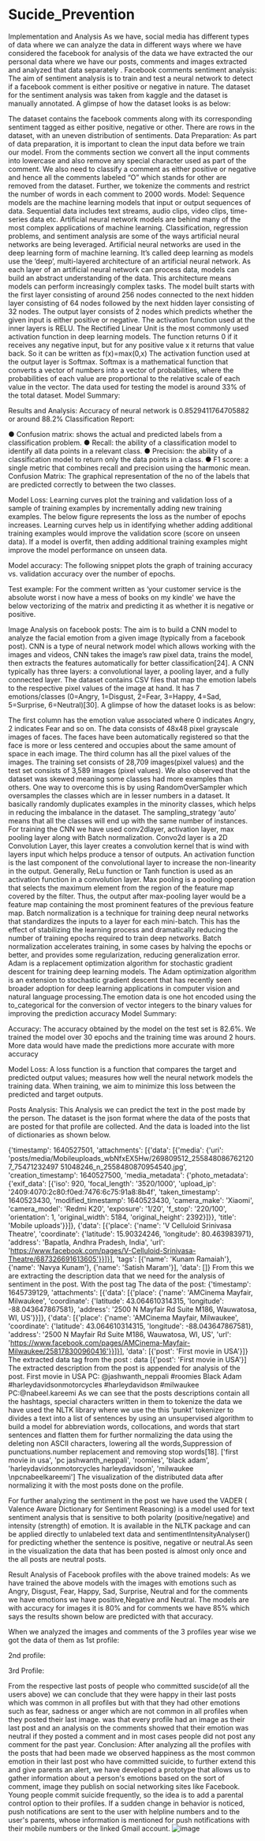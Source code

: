 # Sucide_Prevention

Implementation and Analysis
As we have, social media has different types of data where we can analyze the data in different ways where we have considered the facebook for analysis of the data we have extracted the our personal data where we have our posts, comments and images extracted and analyzed that data separately .
Facebook comments sentiment analysis:
The aim of sentiment analysis is to train and test a neural network to detect if a facebook comment is either positive or negative in nature. The dataset for the sentiment analysis was taken from kaggle and the dataset is manually annotated. A glimpse of how the dataset looks is as below:
 
The dataset contains the facebook comments along with its corresponding sentiment tagged as either positive, negative or other. There are rows in the dataset, with an uneven distribution of sentiments.
Data Preparation:
As part of data preparation, it is important to clean the input data before we train our model. From the comments section we convert all the input comments into lowercase and also remove any special character used as part of the comment. We also need to classify a comment as either positive or negative and hence all the comments labeled “O” which stands for other are removed from the dataset. Further, we tokenize the comments and restrict the number of words in each comment to 2000 words.
Model:
Sequence models are the machine learning models that input or output sequences of data. Sequential data includes text streams, audio clips, video clips, time-series data etc. Artificial neural network models are behind many of the most complex applications of machine learning. Classification, regression problems, and sentiment analysis are some of the ways artificial neural networks are being leveraged. Artificial neural networks are used in the deep learning form of machine learning. It’s called deep learning as models use the ‘deep’, multi-layered architecture of an artificial neural network. As each layer of an artificial neural network can process data, models can build an abstract understanding of the data. This architecture means models can perform increasingly complex tasks.
The model built starts with the first layer consisting of around 256 nodes connected to the next hidden layer consisting of 64 nodes followed by the next hidden layer consisting of 32 nodes. The output layer consists of 2 nodes which predicts whether the given input is either positive or negative. The activation function used at the inner layers is RELU. The Rectified Linear Unit is the most commonly used activation function in deep learning models. The function returns 0 if it receives any negative input, but for any positive value x it returns that value back. So it can be written as
f(x)=max(0,x)
The activation function used at the output layer is Softmax. Softmax is a mathematical function that converts a vector of numbers into a vector of probabilities, where the probabilities of each value are proportional to the relative scale of each value in the vector.
The data used for testing the model is around 33% of the total dataset.
Model Summary:
 
Results and Analysis:
Accuracy of neural network is 0.8529411764705882 or around 88.2% Classification Report:
 
●	Confusion matrix: shows the actual and predicted labels from a classification problem.
●	Recall: the ability of a classification model to identify all data points in a relevant class.
●	Precision: the ability of a classification model to return only the data points in a class.
●	F1 score: a single metric that combines recall and precision using the harmonic mean.
Confusion Matrix:
The graphical representation of the no of the labels that are predicted correctly to between the two classes.
 
Model Loss:
Learning curves plot the training and validation loss of a sample of training examples by incrementally adding new training examples. The below figure represents the loss as the number of epochs increases. Learning curves help us in identifying whether adding additional training examples would improve the validation score (score on unseen data). If a model is overfit, then adding additional training examples might improve the model performance on unseen data.
 
Model accuracy:
The following snippet plots the graph of training accuracy vs. validation accuracy over the number of epochs.
 
Test example:
For the comment written as ‘your customer service is the absolute worst i now have a mess of books on my kindle' we have the below vectorizing of the matrix and predicting it as whether it is negative or positive.
 
Image Analysis on facebook posts:
The aim is to build a CNN model to analyze the facial emotion from a given image (typically from a facebook post). CNN is a type of neural network model which allows working with the images and videos, CNN takes the image’s raw pixel data, trains the model, then extracts the features automatically for better classification[24]. A CNN typically has three layers: a convolutional layer, a pooling layer, and a fully connected layer. The dataset contains CSV files that map the emotion labels to the respective pixel values of the image at hand. It has 7 emotions/classes (0=Angry, 1=Disgust, 2=Fear, 3=Happy, 4=Sad, 5=Surprise, 6=Neutral)[30].
A glimpse of how the dataset looks is as below:
 
The first column has the emotion value associated where 0 indicates Angry, 2 indicates Fear and so on. The data consists of 48x48 pixel grayscale images of faces. The faces have been automatically registered so that the face is more or less centered and occupies about the same amount of space in each image. The third column has all the pixel values of the images. The training set consists of 28,709 images(pixel values) and the test set consists of 3,589 images (pixel values). We also observed that the dataset was skewed meaning some classes had more examples than others. One way to overcome this is by using RandomOverSampler which oversamples the classes which are in lesser numbers in a dataset. It basically randomly duplicates examples in the minority classes, which helps in reducing the imbalance in the dataset. The sampling_strategy ‘auto’ means that all the classes will end up with the same number of instances. For training the CNN we have used conv2dlayer, activation layer, max pooling layer along with Batch normalization. Convo2d layer is a 2D Convolution Layer, this layer creates a convolution kernel that is wind with layers input which helps produce a tensor of outputs. An activation function is the last component of the convolutional layer to increase the non-linearity in the output. Generally, ReLu function or Tanh function is used as an activation function in a convolution layer. Max pooling is a pooling operation that selects the maximum element from the region of the feature map covered by the filter. Thus, the output after max-pooling layer would be a feature map containing the most prominent features of the previous feature map. Batch normalization is a technique for training deep neural networks that standardizes the inputs to a layer for each mini-batch. This has the effect of stabilizing the learning process and dramatically reducing the number of training epochs required to train deep networks. Batch normalization accelerates training, in some cases by halving the epochs or better, and provides some regularization, reducing generalization error. Adam is a replacement optimization algorithm for stochastic gradient descent for training deep learning models. The Adam optimization algorithm is an extension to stochastic gradient descent that has recently seen broader adoption for deep learning applications in computer vision and natural language processing.The emotion data is one hot encoded using the to_categorical for the conversion of vector integers to the binary values for improving the prediction accuracy
Model Summary:
 
Accuracy:
The accuracy obtained by the model on the test set is 82.6%. We trained the model over 30 epochs and the training time was around 2 hours. More data would have made the predictions more accurate with more accuracy
 
Model Loss:
A loss function is a function that compares the target and predicted output values; measures how well the neural network models the training data. When training, we aim to minimize this loss between the predicted and target outputs.
 
Posts Analysis:
This Analysis we can predict the text in the post made by the person.
The dataset is the json format where the data of the posts that are posted for that profile are collected. And the data is loaded into the list of dictionaries as shown below.

{'timestamp': 1640527501, 'attachments': [{'data': [{'media': {'uri':
'posts/media/Mobileuploads_wbNfxEX5Hw/269809512_2558480867621207_75471232497
51048246_n_2558480870954540.jpg', 'creation_timestamp': 1640527500,
'media_metadata': {'photo_metadata': {'exif_data': [{'iso': 920, 'focal_length': '3520/1000',
'upload_ip': '2409:4070:2c80:f0ed:7476:6c75:91a8:8b4f', 'taken_timestamp': 1640523430,
'modified_timestamp': 1640523430, 'camera_make': 'Xiaomi', 'camera_model': 'Redmi K20',
'exposure': '1/20', 'f_stop': '220/100', 'orientation': 1, 'original_width': 5184,
'original_height': 2392}]}}, 'title': 'Mobile uploads'}}]}, {'data': [{'place': {'name': 'V Celluloid Srinivasa Theatre', 'coordinate': {'latitude': 15.90324246, 'longitude': 80.463983971}, 'address': 'Bapatla, Andhra Pradesh, India', 'url':
'https://www.facebook.com/pages/V-Celluloid-Srinivasa-Theatre/687326691613605'}}]}], 'tags': [{'name': 'Kunam Ramaiah'}, {'name': 'Navya Kunam'}, {'name': 'Satish Maram'}], 'data': []}
From this we are extracting the description data that we need for the analysis of sentiment in the post.  With the post tag
The data of the post:
{'timestamp': 1645739129, 'attachments': [{'data': [{'place': {'name': 'AMCinema Mayfair,
Milwaukee', 'coordinate': {'latitude': 43.064610314315, 'longitude': -88.043647867581},
'address': '2500 N Mayfair Rd Suite M186, Wauwatosa, WI, US'}}]}, {'data': [{'place': {'name':
'AMCinema Mayfair, Milwaukee', 'coordinate': {'latitude': 43.064610314315, 'longitude':
-88.043647867581}, 'address': '2500 N Mayfair Rd Suite M186, Wauwatosa, WI, US', 'url':
'https://www.facebook.com/pages/AMCinema-Mayfair-Milwaukee/258178300960416'}}]}],
'data': [{'post': 'First movie in USA'}]} The extracted data tag from the post :
data [{'post': 'First movie in USA'}]
The extracted description from the post is appended for analysis of the post.
First movie in USA
PC: @jashwanth_neppali
#roomies
Black Adam
#harleydavidsonmotorcycles #harleydavidson
#milwaukee
PC:@nabeel.kareemi
As we can see that the posts descriptions contain all the hashtags, special characters written in them to tokenize the data we have used the NLTK library where we use the this ‘punkt’ tokenizer to divides a text into a list of sentences by using an unsupervised algorithm to build a model for abbreviation words, collocations, and words that start sentences and flatten them for further normalizing the data using the deleting non ASCII characters, lowering all the words,Suppression of punctuations.number replacement and removing stop words[18].
['first movie in usa', 'pc jashwanth_neppali', 'roomies', 'black adam',
'harleydavidsonmotorcycles harleydavidson', 'milwaukee \npcnabeelkareemi']
The visualization of the distributed data after normalizing it with the most posts done on the profile.
 
For further analyzing the sentiment in the post we have used the VADER ( Valence Aware Dictionary for Sentiment Reasoning) is a model used for text sentiment analysis that is sensitive to both polarity (positive/negative) and intensity (strength) of emotion. It is available in the NLTK package and can be applied directly to unlabeled text data and sentimentIntensityAnalyser() for predicting whether the sentence is positive, negative or neutral.As seen in the visualization the data that has been posted is almost only once and the all posts are neutral posts.
 
Result Analysis of Facebook profiles with the above trained models:
As we have trained the above models with the images with emotions such as Angry, Disgust, Fear, Happy, Sad, Surprise, Neutral and for the comments we have emotions we have positive,Negative and Neutral. The models are with accuracy for images it is 80% and for comments we have 85% which says the results shown below are predicted with that accuracy.
 
 
 
When we analyzed the images and comments of the 3 profiles year wise we got the data of them as
1st profile:
 
2nd profile:
 
3rd Profile:
 
From the respective last posts of people who committed suscide(of all the users above) we can conclude that they were happy in their last posts which was common in all profiles but with that they had other emotions such as fear, sadness or anger which are not common in all profiles when they posted their last image. was that every profile had an image as their last post and an analysis on the comments showed that their emotion was neutral if they posted a comment and in most cases people did not post any comment for the past year.
Conclusion:
After analyzing all the profiles with the posts that had been made we observed happiness as the most common emotion in their last post who have committed suicide, to further extend this and give parents an alert, we have developed a prototype that allows us to gather information about a person's emotions based on the sort of comment, image they publish on social networking sites like Facebook. Young people commit suicide frequently, so the idea is to add a parental control option to their profiles. If a sudden change in behavior is noticed, push notifications are sent to the user with helpline numbers and to the user's parents, whose information is mentioned for push notifications with their mobile numbers or the linked Gmail account.
![image](https://user-images.githubusercontent.com/96926526/225806821-796960a5-c790-4827-a9b3-57a6771b361a.png)
